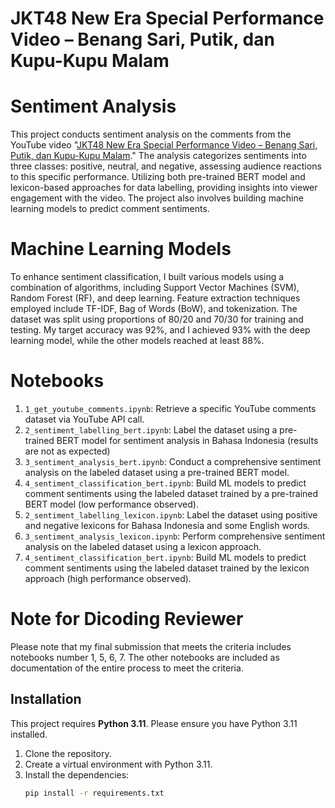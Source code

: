 # JKT48 New Era Special Performance Video – Benang Sari, Putik, dan Kupu-Kupu Malam

# Sentiment Analysis

This project conducts sentiment analysis on the comments from the YouTube video "[JKT48 New Era Special Performance Video – Benang Sari, Putik, dan Kupu-Kupu Malam](https://www.youtube.com/watch?v=UUGY64rPLxo)." The analysis categorizes sentiments into three classes: positive, neutral, and negative, assessing audience reactions to this specific performance. Utilizing both pre-trained BERT model and lexicon-based approaches for data labelling, providing insights into viewer engagement with the video. The project also involves building machine learning models to predict comment sentiments.

# Machine Learning Models
To enhance sentiment classification, I built various models using a combination of algorithms, including Support Vector Machines (SVM), Random Forest (RF), and deep learning. Feature extraction techniques employed include TF-IDF, Bag of Words (BoW), and tokenization. The dataset was split using proportions of 80/20 and 70/30 for training and testing. My target accuracy was 92%, and I achieved 93% with the deep learning model, while the other models reached at least 88%.

# Notebooks

1.  `1_get_youtube_comments.ipynb`: Retrieve a specific YouTube comments dataset via YouTube API call.
2.  `2_sentiment_labelling_bert.ipynb`: Label the dataset using a pre-trained BERT model for sentiment analysis in Bahasa Indonesia (results are not as expected)
3.  `3_sentiment_analysis_bert.ipynb`: Conduct a comprehensive sentiment analysis on the labeled dataset using a pre-trained BERT model.
4.  `4_sentiment_classification_bert.ipynb`: Build ML models to predict comment sentiments using the labeled dataset trained by a pre-trained BERT model (low performance observed).
5.  `2_sentiment_labelling_lexicon.ipynb`: Label the dataset using positive and negative lexicons for Bahasa Indonesia and some English words.
6.  `3_sentiment_analysis_lexicon.ipynb`: Perform comprehensive sentiment analysis on the labeled dataset using a lexicon approach.
7.  `4_sentiment_classification_bert.ipynb`: Build ML models to predict comment sentiments using the labeled dataset trained by the lexicon approach (high performance observed).

# Note for Dicoding Reviewer

Please note that my final submission that meets the criteria includes notebooks number 1, 5, 6, 7. The other notebooks are included as documentation of the entire process to meet the criteria.

## Installation

This project requires **Python 3.11**. Please ensure you have Python 3.11 installed.
1.  Clone the repository.
2.  Create a virtual environment with Python 3.11.
3.  Install the dependencies:  
    ```bash  
    pip install -r requirements.txt
